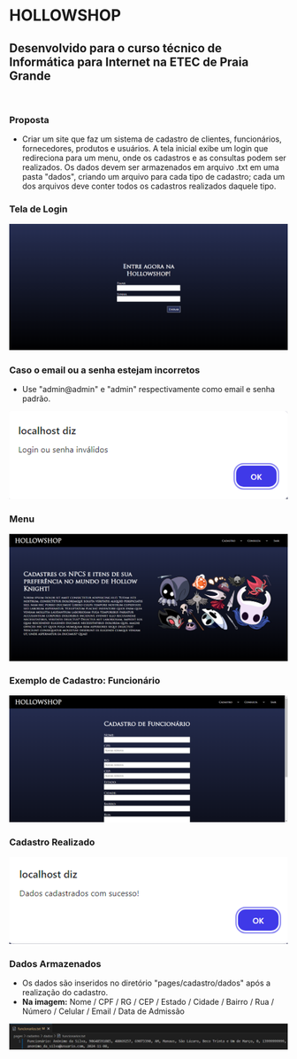 # HOLLOWSHOP
## Desenvolvido para o curso técnico de Informática para Internet na ETEC de Praia Grande
&nbsp;

### Proposta
- Criar um site que faz um sistema de cadastro de clientes, funcionários, fornecedores, produtos e usuários. A tela inicial exibe um login que redireciona para um menu, onde os cadastros e as consultas podem ser realizados. Os dados devem ser armazenados em arquivo .txt em uma pasta "dados", criando um arquivo para cada tipo de cadastro; cada um dos arquivos deve conter todos os cadastros realizados daquele tipo.

### Tela de Login
![Tela de Login](./assets/img/screenshots/tela-de-login.png)

### Caso o email ou a senha estejam incorretos
- Use "admin@admin" e "admin" respectivamente como email e senha padrão.
&nbsp;

![Erro no Login](./assets/img/screenshots/erro-login.png)

### Menu
![Menu](./assets/img/screenshots/menu.png)

### Exemplo de Cadastro: Funcionário
![Cadastro de Funcionário](./assets/img/screenshots/cadastro-exemplo.png)

### Cadastro Realizado
![Cadastro Realizado](./assets/img/screenshots/cadastro-realizado.png)

### Dados Armazenados
- Os dados são inseridos no diretório "pages/cadastro/dados" após a realização do cadastro.
- **Na imagem:** Nome / CPF / RG / CEP / Estado / Cidade / Bairro / Rua / Número / Celular / Email / Data de Admissão
&nbsp;

![Dados Armazenados](./assets/img/screenshots/dado-armazenado.png)

